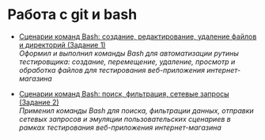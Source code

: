 # Работа с git и bash


- [Сценарии команд Bash: создание, редактирование, удаление файлов и директорий (Задание 1)](https://github.com/Kirill2186/git_bash/blob/main/bash1.txt)  
  _Оформил и выполнил команды Bash для автоматизации рутины тестировщика: создание, перемещение, удаление, просмотр и обработка файлов для тестирования веб-приложения интернет-магазина_

- [Сценарии команд Bash: поиск, фильтрация, сетевые запросы (Задание 2)](https://github.com/Kirill2186/git_bash/blob/main/bash2.txt)  
  _Применил команды Bash для поиска, фильтрации данных, отправки сетевых запросов и эмуляции пользовательских сценариев в рамках тестирования веб-приложения интернет-магазина_
